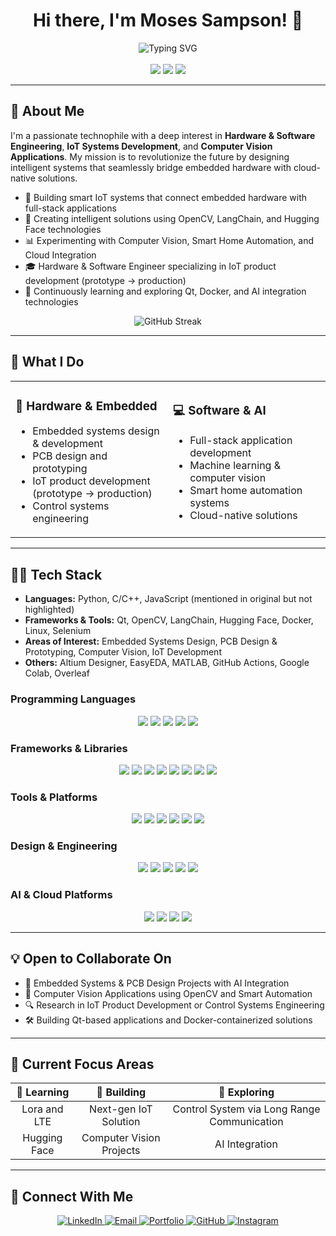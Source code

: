 <h1 align="center">Hi there, I'm Moses Sampson! 👋</h1>

<div align="center">

  <img src="https://readme-typing-svg.herokuapp.com?font=Fira+Code&size=22&duration=3000&pause=1000&color=58A6FF&center=true&vCenter=true&width=500&lines=Hardware+%26+Software+Engineer;IoT+Systems+Developer;AI+%26+Computer+Vision+Explorer;Full-Stack+Solution+Architect" alt="Typing SVG" />
</div>

<br>

<div align="center">
  <img src="https://img.shields.io/badge/💡-Innovation%20Driven-brightgreen?style=for-the-badge&labelColor=1a1a1a&color=00d4aa" />
  <img src="https://img.shields.io/badge/🚀-Always%20Learning-blue?style=for-the-badge&labelColor=1a1a1a&color=58a6ff" />
  <img src="https://img.shields.io/badge/🔧-Problem%20Solver-orange?style=for-the-badge&labelColor=1a1a1a&color=ff7b00" />
</div>

---

## 🧠 About Me

I'm a passionate technophile with a deep interest in **Hardware & Software Engineering**, **IoT Systems Development**, and **Computer Vision Applications**. My mission is to revolutionize the future by designing intelligent systems that seamlessly bridge embedded hardware with cloud-native solutions.

* 🤖 Building smart IoT systems that connect embedded hardware with full-stack applications
* 🧠 Creating intelligent solutions using OpenCV, LangChain, and Hugging Face technologies
* 📊 Experimenting with Computer Vision, Smart Home Automation, and Cloud Integration
* 🎓 Hardware & Software Engineer specializing in IoT product development (prototype → production)
* 🧪 Continuously learning and exploring Qt, Docker, and AI integration technologies

<div align="center">
  <img src="https://github-readme-streak-stats.herokuapp.com/?user=YOUR_USERNAME&theme=tokyonight&hide_border=true&border_radius=15&background=0D1117" alt="GitHub Streak" />
</div>

---

## 🚀 What I Do

<table>
<tr>
<td width="50%">

### 🔧 **Hardware & Embedded**
- Embedded systems design & development
- PCB design and prototyping
- IoT product development (prototype → production)
- Control systems engineering

</td>
<td width="50%">

### 💻 **Software & AI**
- Full-stack application development
- Machine learning & computer vision
- Smart home automation systems
- Cloud-native solutions

</td>
</tr>
</table>

---

## 👨‍💻 Tech Stack

* **Languages:** Python, C/C++, JavaScript (mentioned in original but not highlighted)
* **Frameworks & Tools:** Qt, OpenCV, LangChain, Hugging Face, Docker, Linux, Selenium
* **Areas of Interest:** Embedded Systems Design, PCB Design & Prototyping, Computer Vision, IoT Development
* **Others:** Altium Designer, EasyEDA, MATLAB, GitHub Actions, Google Colab, Overleaf

### **Programming Languages**
<div align="center">
  <img src="https://img.shields.io/badge/Python-3776AB?style=for-the-badge&logo=python&logoColor=white&border_radius=10" />
  <img src="https://img.shields.io/badge/C-00599C?style=for-the-badge&logo=c&logoColor=white" />
  <img src="https://img.shields.io/badge/C++-00599C?style=for-the-badge&logo=cplusplus&logoColor=white" />
  <img src="https://img.shields.io/badge/JavaScript-F7DF1E?style=for-the-badge&logo=javascript&logoColor=black" />
  <img src="https://img.shields.io/badge/SQL-4479A1?style=for-the-badge&logo=mysql&logoColor=white" />
</div>

### **Frameworks & Libraries**
<div align="center">
  <img src="https://img.shields.io/badge/PyTorch-EE4C2C?style=for-the-badge&logo=pytorch&logoColor=white" />
  <img src="https://img.shields.io/badge/TensorFlow-FF6F00?style=for-the-badge&logo=tensorflow&logoColor=white" />
  <img src="https://img.shields.io/badge/Qt-41CD52?style=for-the-badge&logo=qt&logoColor=white" />
  <img src="https://img.shields.io/badge/OpenCV-27338e?style=for-the-badge&logo=OpenCV&logoColor=white" />
  <img src="https://img.shields.io/badge/🤗_Hugging_Face-FFD21E?style=for-the-badge&logoColor=black" />
  <img src="https://img.shields.io/badge/LangChain-3a7114?style=for-the-badge&logo=langchain&logoColor=white" />
  <img src="https://img.shields.io/badge/FastAPI-009688?style=for-the-badge&logo=fastapi&logoColor=white" />
  <img src="https://img.shields.io/badge/ROS-22314E?style=for-the-badge&logo=ros&logoColor=white" />
</div>

### **Tools & Platforms**
<div align="center">
  <img src="https://img.shields.io/badge/Docker-2CA5E0?style=for-the-badge&logo=docker&logoColor=white" />
  <img src="https://img.shields.io/badge/Linux-FCC624?style=for-the-badge&logo=linux&logoColor=black" />
  <img src="https://img.shields.io/badge/Ubuntu-E95420?style=for-the-badge&logo=ubuntu&logoColor=white" />
  <img src="https://img.shields.io/badge/GitHub_Actions-2088FF?style=for-the-badge&logo=github-actions&logoColor=white" />
  <img src="https://img.shields.io/badge/Firebase-FFCA28?style=for-the-badge&logo=firebase&logoColor=black" />
  <img src="https://img.shields.io/badge/Git-F05032?style=for-the-badge&logo=git&logoColor=white" />
</div>

### **Design & Engineering**
<div align="center">
  <img src="https://img.shields.io/badge/Altium_Designer-A5915F?style=for-the-badge&logo=altium-designer&logoColor=white" />
  <img src="https://img.shields.io/badge/EasyEDA-0066CC?style=for-the-badge&logoColor=white" />
  <img src="https://img.shields.io/badge/MATLAB-de7521?style=for-the-badge&logo=mathworks&logoColor=white" />
  <img src="https://img.shields.io/badge/Overleaf-47A141?style=for-the-badge&logo=Overleaf&logoColor=white" />
  <img src="https://img.shields.io/badge/Canva-00C4CC?style=for-the-badge&logo=Canva&logoColor=white" />
</div>

### **AI & Cloud Platforms**
<div align="center">
  <img src="https://img.shields.io/badge/Google_Colab-F9AB00?style=for-the-badge&logo=google-colab&logoColor=white" />
  <img src="https://img.shields.io/badge/Claude-de7521?style=for-the-badge&logoColor=white" />
  <img src="https://img.shields.io/badge/ChatGPT-74aa9c?style=for-the-badge&logo=openai&logoColor=white" />
  <img src="https://img.shields.io/badge/DeepSeek-3279cd?style=for-the-badge&logoColor=white" />
</div>

---

## 💡 Open to Collaborate On

* 🔧 Embedded Systems & PCB Design Projects with AI Integration
* 🧠 Computer Vision Applications using OpenCV and Smart Automation
* 🔍 Research in IoT Product Development or Control Systems Engineering  
* 🛠️ Building Qt-based applications and Docker-containerized solutions

---

## 🌱 Current Focus Areas

<div align="center">

| 🎯 **Learning** | 🚧 **Building** | 🔬 **Exploring** |
|:---:|:---:|:---:|
| Lora and LTE | Next-gen IoT Solution    | Control System via Long Range Communication |
| Hugging Face | Computer Vision Projects | AI Integration |

</div>

---

## 🔗 Connect With Me

<div align="center">
  <a href="https://www.linkedin.com/in/moses-sampson-1362a61a1/" target="_blank">
    <img src="https://img.shields.io/badge/LinkedIn-0077B5?style=for-the-badge&logo=linkedin&logoColor=white&border_radius=10" alt="LinkedIn" />
  </a>
  <a href="mailto:mosessampson16@gmail.com">
    <img src="https://img.shields.io/badge/Email-D14836?style=for-the-badge&logo=gmail&logoColor=white&border_radius=10" alt="Email" />
  </a>
  <a href="YOUR_PORTFOLIO_LINK" target="_blank">
    <img src="https://img.shields.io/badge/Portfolio-000000?style=for-the-badge&logo=About.me&logoColor=white&border_radius=10" alt="Portfolio" />
  </a>
  <a href="https://github.com/Mozetoo" target="_blank">
    <img src="https://img.shields.io/badge/GitHub-100000?style=for-the-badge&logo=github&logoColor=white&border_radius=10" alt="GitHub" />
  </a>
  <a href="YOUR_INSTAGRAM_LINK" target="_blank">
    <img src="https://img.shields.io/badge/Instagram-E4405F?style=for-the-badge&logo=instagram&logoColor=white&border_radius=10" alt="Instagram" />
  </a>
</div>

